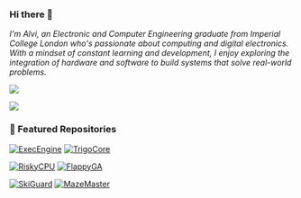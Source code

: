 ### Hi there 👋  

*I'm Alvi, an Electronic and Computer Engineering graduate from Imperial College London who's passionate about computing and digital electronics. With a mindset of constant learning and development, I enjoy exploring the integration of hardware and software to build systems that solve real-world problems.*  

![](https://github-readme-streak-stats.herokuapp.com/?user=alvi-codes&theme=gotham&hide=false)<br/>  

![](https://github-readme-stats.vercel.app/api/top-langs/?username=alvi-codes&theme=gruvbox_light_border=true&include_all_commits=true&count_private=false&layout=compact&exclude_repo=FlappyGA,MazeMaster&langs_count=10)<br/>  

### 📌 Featured Repositories  

[![ExecEngine](https://github-readme-stats.vercel.app/api/pin/?username=alvi-codes&repo=ExecEngine&theme=gotham&border_radius=10)](https://github.com/alvi-codes/ExecEngine)
[![TrigoCore](https://github-readme-stats.vercel.app/api/pin/?username=alvi-codes&repo=TrigoCore&theme=gotham&border_radius=10)](https://github.com/alvi-codes/TrigoCore)  

[![RiskyCPU](https://github-readme-stats.vercel.app/api/pin/?username=alvi-codes&repo=RiskyCPU&theme=gotham&border_radius=10)](https://github.com/alvi-codes/RiskyCPU)
[![FlappyGA](https://github-readme-stats.vercel.app/api/pin/?username=alvi-codes&repo=FlappyGA&theme=gotham&border_radius=10)](https://github.com/alvi-codes/FlappyGA)  

[![SkiGuard](https://github-readme-stats.vercel.app/api/pin/?username=alvi-codes&repo=SkiGuard&theme=gotham&border_radius=10)](https://github.com/alvi-codes/SkiGuard)
[![MazeMaster](https://github-readme-stats.vercel.app/api/pin/?username=alvi-codes&repo=MazeMaster&theme=gotham&border_radius=10)](https://github.com/alvi-codes/MazeMaster)  
